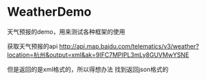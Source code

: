 # WeatherDemo
天气预报的demo，用来测试各种框架的使用


获取天气预报的api
http://api.map.baidu.com/telematics/v3/weather?location=杭州&output=xml&ak=9IFC7MPIPL3mLy8GUVMwYSNE

但是返回的是xml格式的，所以得想办法 找到返回json格式的
